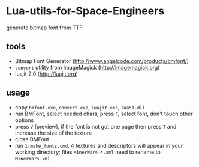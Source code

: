 Lua-utils-for-Space-Engineers
=============================

generate bitmap font from TTF

tools
-----

* Bitmap Font Generator (http://www.angelcode.com/products/bmfont/)
* `convert` utility from ImageMagick (http://imagemagick.org)
* luajit 2.0 (http://luajit.org)

usage
-----

* copy `bmfont.exe`, `convert.exe`, `luajit.exe`, `lua51.dll`
* run BMFont, select needed chars, press `F`, select font, don't touch other options
* press `V` (preview), if the font is not got one page then press `T` and increase the size of the texture
* close BMFont
* run `1-make_fonts.cmd`, 4 textures and descriptors will appear in your working directory; files `MinerWars-*.xml` need to rename to `MinerWars.xml`

